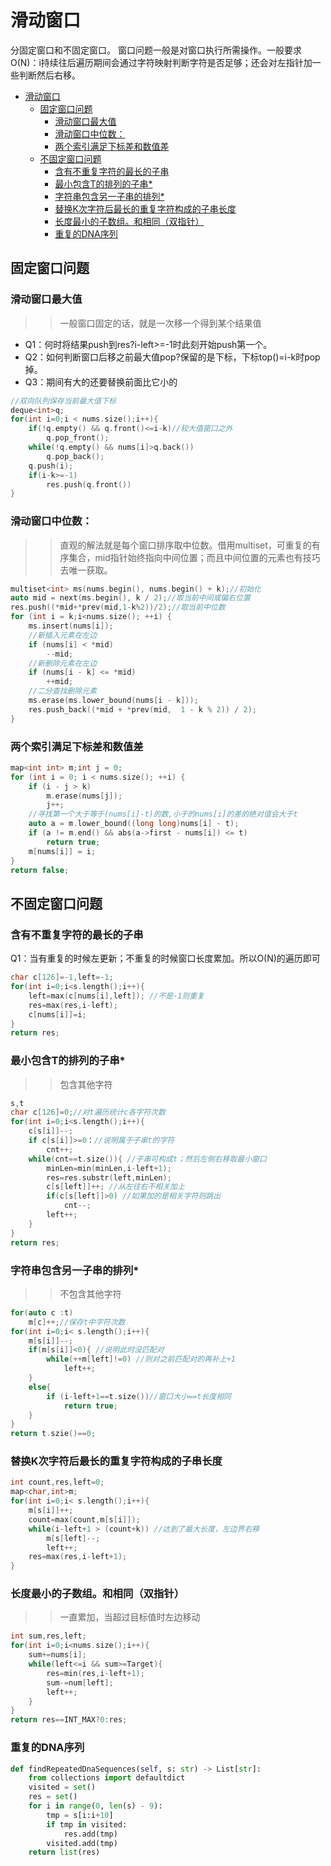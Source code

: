 <a id="markdown-滑动窗口" name="滑动窗口"></a>
# 滑动窗口
分固定窗口和不固定窗口。
窗口问题一般是对窗口执行所需操作。一般要求O(N)：i持续往后遍历期间会通过字符映射判断字符是否足够；还会对左指针加一些判断然后右移。

<!-- TOC -->

- [滑动窗口](#滑动窗口)
  - [固定窗口问题](#固定窗口问题)
    - [滑动窗口最大值](#滑动窗口最大值)
    - [滑动窗口中位数：](#滑动窗口中位数)
    - [两个索引满足下标差和数值差](#两个索引满足下标差和数值差)
  - [不固定窗口问题](#不固定窗口问题)
    - [含有不重复字符的最长的子串](#含有不重复字符的最长的子串)
    - [最小包含T的排列的子串*](#最小包含t的排列的子串)
    - [字符串包含另一子串的排列*](#字符串包含另一子串的排列)
    - [替换K次字符后最长的重复字符构成的子串长度](#替换k次字符后最长的重复字符构成的子串长度)
    - [长度最小的子数组。和相同（双指针）](#长度最小的子数组和相同双指针)
    - [重复的DNA序列](#重复的dna序列)

<!-- /TOC -->

<a id="markdown-固定窗口问题" name="固定窗口问题"></a>
## 固定窗口问题
<a id="markdown-滑动窗口最大值" name="滑动窗口最大值"></a>
### 滑动窗口最大值
>>一般窗口固定的话，就是一次移一个得到某个结果值
- Q1：何时将结果push到res?i-left>=-1时此刻开始push第一个。
- Q2：如何判断窗口后移之前最大值pop?保留的是下标，下标top()=i-k时pop掉。
- Q3：期间有大的还要替换前面比它小的
```cpp
//双向队列保存当前最大值下标
deque<int>q;
for(int i=0;i < nums.size();i++){
    if(!q.empty() && q.front()<=i-k)//较大值窗口之外
        q.pop_front();
    while(!q.empty() && nums[i]>q.back())
        q.pop_back();
    q.push(i);
    if(i-k>=-1)
        res.push(q.front())
}
```
<a id="markdown-滑动窗口中位数" name="滑动窗口中位数"></a>
### 滑动窗口中位数：
>>直观的解法就是每个窗口排序取中位数。借用multiset，可重复的有序集合，mid指针始终指向中间位置；而且中间位置的元素也有技巧去唯一获取。
```cpp
multiset<int> ms(nums.begin(), nums.begin() + k);//初始化
auto mid = next(ms.begin(), k / 2);//取当前中间或偏右位置
res.push((*mid+*prev(mid,1-k%2))/2);//取当前中位数
for (int i = k;i<nums.size(); ++i) {
    ms.insert(nums[i]);
    //新插入元素在左边
    if (nums[i] < *mid)
        --mid;
    //新删除元素在左边
    if (nums[i - k] <= *mid)
        ++mid;
    //二分查找删除元素
    ms.erase(ms.lower_bound(nums[i - k]));
    res.push_back((*mid + *prev(mid,  1 - k % 2)) / 2);
}
```

<a id="markdown-两个索引满足下标差和数值差" name="两个索引满足下标差和数值差"></a>
### 两个索引满足下标差和数值差
```cpp
map<int int> m;int j = 0;
for (int i = 0; i < nums.size(); ++i) {
    if (i - j > k)
        m.erase(nums[j]);
        j++;
    //寻找第一个大于等于(nums[i]-t)的数,小于的nums[i]的差的绝对值会大于t 
    auto a = m.lower_bound((long long)nums[i] - t);
    if (a != m.end() && abs(a->first - nums[i]) <= t)
        return true;
    m[nums[i]] = i;
}
return false;
```

<a id="markdown-不固定窗口问题" name="不固定窗口问题"></a>
## 不固定窗口问题

<a id="markdown-含有不重复字符的最长的子串" name="含有不重复字符的最长的子串"></a>
### 含有不重复字符的最长的子串
Q1：当有重复的时候左更新；不重复的时候窗口长度累加。所以O(N)的遍历即可
```cpp
char c[126]=-1,left=-1;
for(int i=0;i<s.length();i++){
    left=max(c[nums[i],left]); //不是-1则重复
    res=max(res,i-left);
    c[nums[i]]=i;
}
return res;
```

<a id="markdown-最小包含t的排列的子串" name="最小包含t的排列的子串"></a>
### 最小包含T的排列的子串*
>>包含其他字符
```cpp
s,t
char c[126]=0;//对t遍历统计c各字符次数
for(int i=0;i<s.length();i++){
    c[s[i]]--;
    if c[s[i]]>=0：//说明属于子串t的字符
        cnt++;
    while(cnt==t.size()){ //子串可构成t；然后左侧右移取最小窗口
        minLen=min(minLen,i-left+1);
        res=res.substr(left,minLen);
        c[s[left]]++; //从左往右不相关加上
        if(c[s[left]]>0) //如果加的是相关字符则跳出
            cnt--;
        left++;
    }
}
return res;
```

<a id="markdown-字符串包含另一子串的排列" name="字符串包含另一子串的排列"></a>
### 字符串包含另一子串的排列*
>>不包含其他字符
```cpp
for(auto c :t)
    m[c]++;//保存t中字符次数
for(int i=0;i< s.length();i++){
    m[s[i]]--;
    if(m[s[i]]<0){ //说明此时没匹配对
        while(++m[left]!=0) //则对之前匹配对的再补上+1
            left++;
    }
    else{ 
        if (i-left+1==t.size())//窗口大小==t长度相同
            return true;
    }
}
return t.szie()==0;
```

<a id="markdown-替换k次字符后最长的重复字符构成的子串长度" name="替换k次字符后最长的重复字符构成的子串长度"></a>
### 替换K次字符后最长的重复字符构成的子串长度
```cpp
int count,res,left=0;
map<char,int>m;
for(int i=0;i< s.length();i++){
    m[s[i]]++;
    count=max(count,m[s[i]]);
    while(i-left+1 > (count+k)) //达到了最大长度，左边界右移
        m[s[left]--;
        left++;
    res=max(res,i-left+1);
}
```

<a id="markdown-长度最小的子数组和相同双指针" name="长度最小的子数组和相同双指针"></a>
### 长度最小的子数组。和相同（双指针）
>>一直累加，当超过目标值时左边移动
```cpp
int sum,res,left;
for(int i=0;i<nums.size();i++){
    sum+=nums[i];
    while(left<=i && sum>=Target){
        res=min(res,i-left+1);
        sum-=num[left];
        left++;
    }
}
return res==INT_MAX?0:res;
```

<a id="markdown-重复的dna序列" name="重复的dna序列"></a>
### 重复的DNA序列
```python
def findRepeatedDnaSequences(self, s: str) -> List[str]:
    from collections import defaultdict
    visited = set()
    res = set()
    for i in range(0, len(s) - 9):
        tmp = s[i:i+10]
        if tmp in visited:
            res.add(tmp)
        visited.add(tmp)
    return list(res)
```